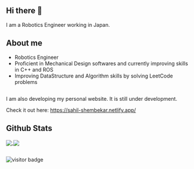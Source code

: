 ## Hi there 👋


I am a Robotics Engineer working in Japan.

## About me

* Robotics Engineer 
* Proficient in Mechanical Design softwares and currently improving skills in C++ and ROS
* Improving DataStructure and Algorithm skills by solving LeetCode problems

<!--- Wrap text for comments ---> 


<!--- ## Connect with me on:
<img src="https://img.shields.io/badge/LinkedIn-0077B5?style=for-the-badge&logo=linkedin&logoColor=white" />
 ---> 
 ##
I am also developing my personal website. It is still under development. 


Check it out here: https://sahil-shembekar.netlify.app/


## Github Stats

<!--- Wrap text 
<a href="https://github.com/sahilshembekar/github-readme-stats">
  <img align="center" src="https://github-readme-stats.vercel.app/api?username=sahilshembekar&count_private=true&show_icons=true&theme=chartreuse-dark" />
</a>
<a href="https://github.com/sahilshembekar/convoychat">
  <img align="center" src="https://github-readme-stats.vercel.app/api/top-langs/?username=sahilshembekar&layout=compact&theme=chartreuse-dark" />
</a>
--->
<!--- Work in progress.Wrap text for comments ---> 

<a href="https://github.com/sahilshembekar/github-readme-stats">
  <img align="center" src="https://github-readme-stats.vercel.app/api?username=sahilshembekar&count_private=true&show_icons=true&theme=chartreuse-dark&hide_title=true" />
</a>
<a href="https://github.com/sahilshembekar/convoychat">
  <img align="center" src="https://github-readme-stats.vercel.app/api/top-langs/?username=sahilshembekar&layout=compact&theme=chartreuse-dark" />
</a>

##

![visitor badge](https://visitor-badge.glitch.me/badge?page_id=sahilshembekar.visitor-badge&left_color=red&right_color=green&left_text=HelloVisitors)
